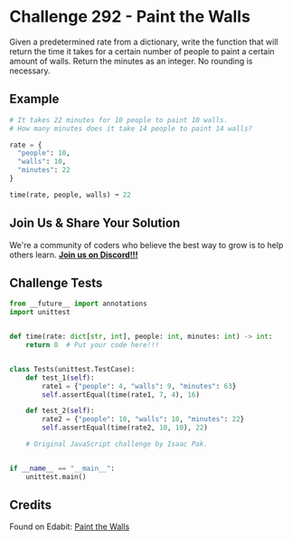 # Challenge 292 - Paint the Walls

Given a predetermined rate from a dictionary, write the function that will return the time it takes for a certain number of people to paint a certain amount of walls. Return the minutes as an integer. No rounding is necessary.

## Example
```python
# It takes 22 minutes for 10 people to paint 10 walls.
# How many minutes does it take 14 people to paint 14 walls?

rate = {
  "people": 10,
  "walls": 10,
  "minutes": 22
}

time(rate, people, walls) ➞ 22
```
## Join Us & Share Your Solution

We're a community of coders who believe the best way to grow is to help others learn. **[Join us on Discord!!!]("https"://discord.gg/sfHykntuGy)**

## Challenge Tests
```python
from __future__ import annotations
import unittest


def time(rate: dict[str, int], people: int, minutes: int) -> int:
    return 0  # Put your code here!!!


class Tests(unittest.TestCase):
    def test_1(self):
        rate1 = {"people": 4, "walls": 9, "minutes": 63}
        self.assertEqual(time(rate1, 7, 4), 16)

    def test_2(self):
        rate2 = {"people": 10, "walls": 10, "minutes": 22}
        self.assertEqual(time(rate2, 10, 10), 22)

    # Original JavaScript challenge by Isaac Pak.


if __name__ == "__main__":
    unittest.main()
```
## Credits

Found on Edabit: [Paint the Walls](https://edabit.com/challenge/W8imhL66osEpK2ANs)
